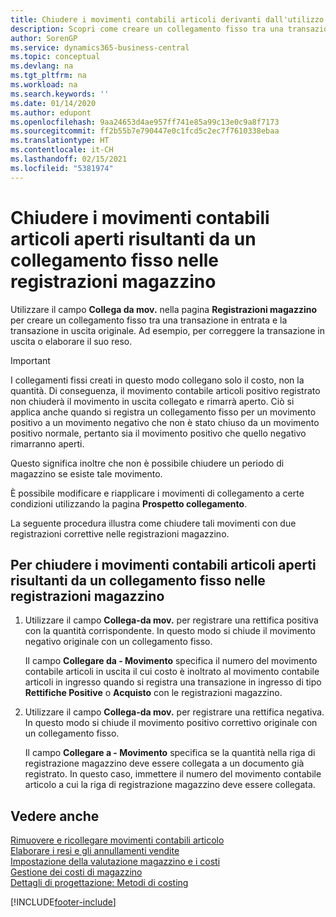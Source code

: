 ```yaml
---
title: Chiudere i movimenti contabili articoli derivanti dall'utilizzo del collegamento fisso
description: Scopri come creare un collegamento fisso tra una transazione in entrata e la transazione in uscita originale nelle registrazioni articoli.
author: SorenGP
ms.service: dynamics365-business-central
ms.topic: conceptual
ms.devlang: na
ms.tgt_pltfrm: na
ms.workload: na
ms.search.keywords: ''
ms.date: 01/14/2020
ms.author: edupont
ms.openlocfilehash: 9aa24653d4ae957ff741e85a99c13e0c9a8f7173
ms.sourcegitcommit: ff2b55b7e790447e0c1fcd5c2ec7f7610338ebaa
ms.translationtype: HT
ms.contentlocale: it-CH
ms.lasthandoff: 02/15/2021
ms.locfileid: "5381974"
---
```

# <a name="close-open-item-ledger-entries-resulting-from-fixed-application-in-the-item-journal"></a>Chiudere i movimenti contabili articoli aperti risultanti da un collegamento fisso nelle registrazioni magazzino

Utilizzare il campo **Collega da mov.** nella pagina **Registrazioni magazzino** per creare un collegamento fisso tra una transazione in entrata e la transazione in uscita originale. Ad esempio, per correggere la transazione in uscita o elaborare il suo reso.  

> [!IMPORTANT]  
> I collegamenti fissi creati in questo modo collegano solo il costo, non la quantità. Di conseguenza, il movimento contabile articoli positivo registrato non chiuderà il movimento in uscita collegato e rimarrà aperto. Ciò si applica anche quando si registra un collegamento fisso per un movimento positivo a un movimento negativo che non è stato chiuso da un movimento positivo normale, pertanto sia il movimento positivo che quello negativo rimarranno aperti.  
>
> Questo significa inoltre che non è possibile chiudere un periodo di magazzino se esiste tale movimento.  

È possibile modificare e riapplicare i movimenti di collegamento a certe condizioni utilizzando la pagina **Prospetto collegamento**.  

La seguente procedura illustra come chiudere tali movimenti con due registrazioni correttive nelle registrazioni magazzino.  

## <a name="to-close-open-item-ledger-entries-that-result-from-a-fixed-application-in-the-item-journal"></a>Per chiudere i movimenti contabili articoli aperti risultanti da un collegamento fisso nelle registrazioni magazzino  

1. Utilizzare il campo **Collega-da mov.** per registrare una rettifica positiva con la quantità corrispondente. In questo modo si chiude il movimento negativo originale con un collegamento fisso.  

    Il campo **Collegare da - Movimento** specifica il numero del movimento contabile articoli in uscita il cui costo è inoltrato al movimento contabile articoli in ingresso quando si registra una transazione in ingresso di tipo **Rettifiche Positive** o **Acquisto** con le registrazioni magazzino.  
2. Utilizzare il campo **Collega-da mov.** per registrare una rettifica negativa. In questo modo si chiude il movimento positivo correttivo originale con un collegamento fisso.  

    Il campo **Collegare a - Movimento** specifica se la quantità nella riga di registrazione magazzino deve essere collegata a un documento già registrato. In questo caso, immettere il numero del movimento contabile articolo a cui la riga di registrazione magazzino deve essere collegata.

## <a name="see-also"></a>Vedere anche

[Rimuovere e ricollegare movimenti contabili articolo](finance-how-to-remove-and-reapply-item-entries.md)  
[Elaborare i resi e gli annullamenti vendite](sales-how-process-sales-returns-cancellations.md)  
[Impostazione della valutazione magazzino e i costi](finance-set-up-inventory-valuation-and-costing.md)  
[Gestione dei costi di magazzino](finance-manage-inventory-costs.md)  
[Dettagli di progettazione: Metodi di costing](design-details-costing-methods.md)


[!INCLUDE[footer-include](includes/footer-banner.md)]
